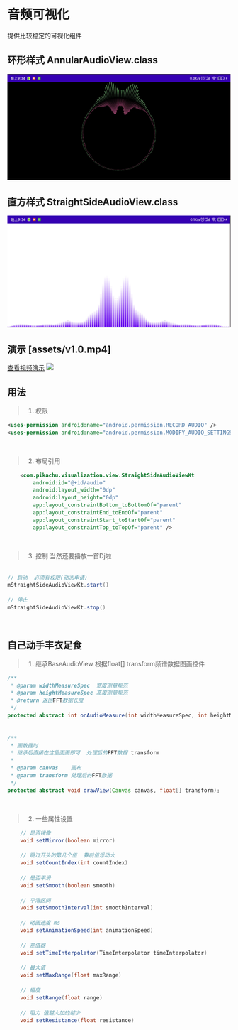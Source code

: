 音频可视化
===
提供比较稳定的可视化组件


环形样式 AnnularAudioView.class
----
![](assets/au.png)




直方样式 StraightSideAudioView.class
----
![](assets/se.png)

演示 [assets/v1.0.mp4]
---
[查看视频演示](assets/v1.0.mp4)
![](assets/v1.0.gif)




用法
---
>1. 权限
```xml
<uses-permission android:name="android.permission.RECORD_AUDIO" />
<uses-permission android:name="android.permission.MODIFY_AUDIO_SETTINGS" />
```
<br>


>2. 布局引用
```xml
    <com.pikachu.visualization.view.StraightSideAudioViewKt
        android:id="@+id/audio"
        android:layout_width="0dp"
        android:layout_height="0dp"
        app:layout_constraintBottom_toBottomOf="parent"
        app:layout_constraintEnd_toEndOf="parent"
        app:layout_constraintStart_toStartOf="parent"
        app:layout_constraintTop_toTopOf="parent" />
```
<br>

>3. 控制  当然还要播放一首Dj啦
```java

// 启动  必须有权限(动态申请)
mStraightSideAudioViewKt.start()

// 停止
mStraightSideAudioViewKt.stop()

```
<br>










自己动手丰衣足食
---
>1. 继承BaseAudioView 根据float[] transform频谱数据图画控件
```java
/**
 * @param widthMeasureSpec  宽度测量规范
 * @param heightMeasureSpec 高度测量规范
 * @return 返回FFT数据长度
 */
protected abstract int onAudioMeasure(int widthMeasureSpec, int heightMeasureSpec);


/**
 * 画数据时
 * 继承后直接在这里面画即可  处理后的FFT数据 transform
 *
 * @param canvas    画布
 * @param transform 处理后的FFT数据
 */
protected abstract void drawView(Canvas canvas, float[] transform);

```
<br>


>2. 一些属性设置
```java
    // 是否镜像
    void setMirror(boolean mirror)

    // 跳过开头的第几个值  靠前值浮动大
    void setCountIndex(int countIndex) 

    // 是否平滑
    void setSmooth(boolean smooth)

    // 平滑区间
    void setSmoothInterval(int smoothInterval)

    // 动画速度 ms
    void setAnimationSpeed(int animationSpeed)

    // 差值器
    void setTimeInterpolator(TimeInterpolator timeInterpolator)
    
    // 最大值
    void setMaxRange(float maxRange)

    // 幅度
    void setRange(float range)

    // 阻力 值越大加的越少
    void setResistance(float resistance)

```
